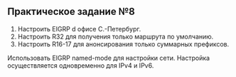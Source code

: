 ## Практическое задание №8

1. Настроить EIGRP d офисе С.-Петербург.
2. Настроить R32 для получения только маршрута по умолчанию.
3. Настроить R16-17 для анонсирования только суммарных префиксов.

Использовать EIGRP named-mode для настройки сети.
Настройка осуществляется одновременно для IPv4 и IPv6.